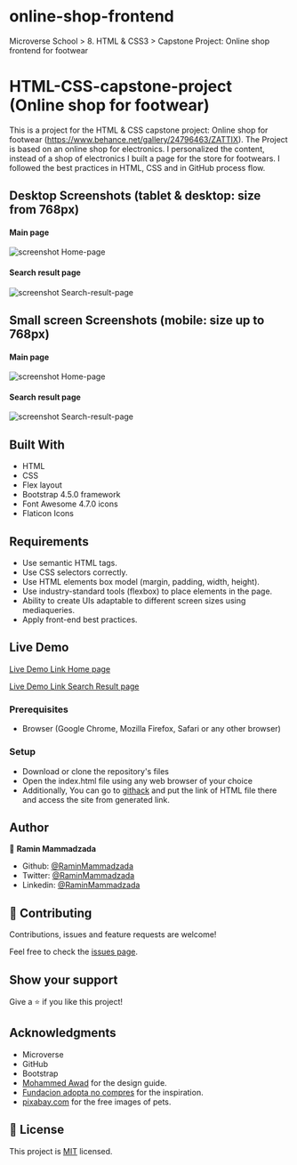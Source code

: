 # online-shop-frontend

Microverse School > 8. HTML &amp; CSS3 > Capstone Project: Online shop frontend for footwear


# HTML-CSS-capstone-project (Online shop for footwear)

>
This is a project for the HTML & CSS capstone project: Online shop for footwear (https://www.behance.net/gallery/24796463/ZATTIX).
The Project is based on an online shop for electronics. I personalized the content, instead of a shop of electronics I built a page for the store for footwears.
I followed the best practices in HTML, CSS and in GitHub process flow.

## Desktop Screenshots (tablet & desktop: size from 768px)

#### Main page
![screenshot Home-page](assets/img/screenshot_main_page_for_lg_screen.png)

#### Search result page
![screenshot Search-result-page](assets/img/screenshot_result_page_for_lg_screen.png)

## Small screen Screenshots (mobile: size up to 768px)

#### Main page
![screenshot Home-page](assets/img/screenshot_main_page_for_sm_screen.png)
#### Search result page
![screenshot Search-result-page](assets/img/screenshot_result_page_for_sm_screen.png)

## Built With

- HTML
- CSS
- Flex layout
- Bootstrap 4.5.0 framework
- Font Awesome 4.7.0 icons
- Flaticon Icons

## Requirements
- Use semantic HTML tags.
- Use CSS selectors correctly.
- Use HTML elements box model (margin, padding, width, height).
- Use industry-standard tools (flexbox) to place elements in the page.
- Ability to create UIs adaptable to different screen sizes using mediaqueries.
- Apply front-end best practices.

## Live Demo

[Live Demo Link Home page](https://raminmammadzada.github.io/online-shop-frontend/)

[Live Demo Link Search Result page](https://raminmammadzada.github.io/online-shop-frontend/search_result.html)


### Prerequisites

- Browser (Google Chrome, Mozilla Firefox, Safari or any other browser)

### Setup

- Download or clone the repository's files
- Open the index.html file using any web browser of your choice
- Additionally, You can go to [githack](https://raw.githack.com) and put the link of HTML file there and access the site from generated link.

## Author

👤 **Ramin Mammadzada**

- Github: [@RaminMammadzada](https://github.com/RaminMammadzada)
- Twitter: [@RaminMammadzada](https://twitter.com/RaminMammadzada)
- Linkedin: [@RaminMammadzada](https://www.linkedin.com/in/raminmammadzada)


## 🤝 Contributing

Contributions, issues and feature requests are welcome!

Feel free to check the [issues page](https://github.com/RaminMammadzada/online-shop-frontend/issues).

## Show your support

Give a ⭐️ if you like this project!

## Acknowledgments

- Microverse
- GitHub
- Bootstrap
- [Mohammed Awad](https://www.behance.net/M_Awad) for the design guide.
- [Fundacion adopta no compres](https://www.adoptanocompres.org/web/) for the inspiration.
- [pixabay.com](https://pixabay.com/) for the free images of pets.

## 📝 License

This project is [MIT](lic.url) licensed.
